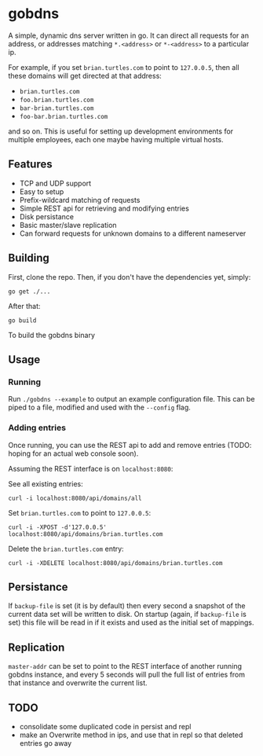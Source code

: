 # gobdns

A simple, dynamic dns server written in go. It can direct all requests for an
address, or addresses matching `*.<address>` or `*-<address>` to a particular
ip.

For example, if you set `brian.turtles.com` to point to `127.0.0.5`, then all
these domains will get directed at that address:

* `brian.turtles.com`
* `foo.brian.turtles.com`
* `bar-brian.turtles.com`
* `foo-bar.brian.turtles.com`

and so on. This is useful for setting up development environments for multiple
employees, each one maybe having multiple virtual hosts.

## Features

* TCP and UDP support
* Easy to setup
* Prefix-wildcard matching of requests
* Simple REST api for retrieving and modifying entries
* Disk persistance
* Basic master/slave replication
* Can forward requests for unknown domains to a different nameserver

## Building

First, clone the repo. Then, if you don't have the dependencies yet, simply:

    go get ./...

After that:

    go build

To build the gobdns binary

## Usage

### Running

Run `./gobdns --example` to output an example configuration file. This can be
piped to a file, modified and used with the `--config` flag.

### Adding entries

Once running, you can use the REST api to add and remove entries (TODO: hoping
for an actual web console soon).

Assuming the REST interface is on `localhost:8080`:

See all existing entries:

    curl -i localhost:8080/api/domains/all

Set `brian.turtles.com` to point to `127.0.0.5`:

    curl -i -XPOST -d'127.0.0.5' localhost:8080/api/domains/brian.turtles.com

Delete the `brian.turtles.com` entry:

    curl -i -XDELETE localhost:8080/api/domains/brian.turtles.com

## Persistance

If `backup-file` is set (it is by default) then every second a snapshot of the
current data set will be written to disk. On startup (again, if `backup-file` is
set) this file will be read in if it exists and used as the initial set of
mappings.

## Replication

`master-addr` can be set to point to the REST interface of another running
gobdns instance, and every 5 seconds will pull the full list of entries from
that instance and overwrite the current list.

## TODO

* consolidate some duplicated code in persist and repl
* make an Overwrite method in ips, and use that in repl so that deleted entries
  go away
